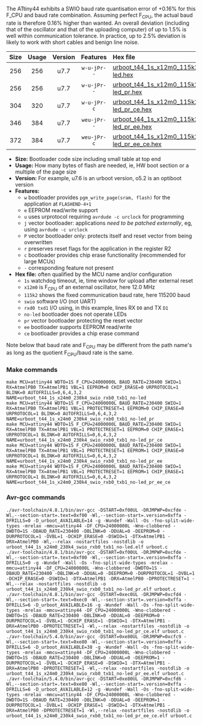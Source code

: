 The ATtiny44 exhibits a SWIO baud rate quantisation error of +0.16% for this F_CPU and baud rate combination. Assuming perfect F<sub>CPU</sub>, the actual baud rate is therefore 0.16% higher than wanted. An overall deviation (including that of the oscillator and that of the uploading computer) of up to 1.5% is well within communication tolerance. In practice, up to 2.5% deviation is likely to work with short cables and benign line noise.

|Size|Usage|Version|Features|Hex file|
|:-:|:-:|:-:|:-:|:--|
|256|256|u7.7|`w-u-jPr--`|[urboot_t44_1s_x12m0_115k2_swio_rxb0_txb1_no-led.hex](https://raw.githubusercontent.com/stefanrueger/urboot.hex/main/u7.7/mcus/attiny44/watchdog_1_s/external_oscillator_x/12m000000_hz/%2B115k2_baud/swio_rxb0_txb1/no-led/urboot_t44_1s_x12m0_115k2_swio_rxb0_txb1_no-led.hex)|
|256|256|u7.7|`w-u-jPr--`|[urboot_t44_1s_x12m0_115k2_swio_rxb0_txb1_no-led_pr.hex](https://raw.githubusercontent.com/stefanrueger/urboot.hex/main/u7.7/mcus/attiny44/watchdog_1_s/external_oscillator_x/12m000000_hz/%2B115k2_baud/swio_rxb0_txb1/no-led/urboot_t44_1s_x12m0_115k2_swio_rxb0_txb1_no-led_pr.hex)|
|304|320|u7.7|`w-u-jPr-c`|[urboot_t44_1s_x12m0_115k2_swio_rxb0_txb1_no-led_pr_ce.hex](https://raw.githubusercontent.com/stefanrueger/urboot.hex/main/u7.7/mcus/attiny44/watchdog_1_s/external_oscillator_x/12m000000_hz/%2B115k2_baud/swio_rxb0_txb1/no-led/urboot_t44_1s_x12m0_115k2_swio_rxb0_txb1_no-led_pr_ce.hex)|
|346|384|u7.7|`weu-jPr--`|[urboot_t44_1s_x12m0_115k2_swio_rxb0_txb1_no-led_pr_ee.hex](https://raw.githubusercontent.com/stefanrueger/urboot.hex/main/u7.7/mcus/attiny44/watchdog_1_s/external_oscillator_x/12m000000_hz/%2B115k2_baud/swio_rxb0_txb1/no-led/urboot_t44_1s_x12m0_115k2_swio_rxb0_txb1_no-led_pr_ee.hex)|
|372|384|u7.7|`weu-jPr-c`|[urboot_t44_1s_x12m0_115k2_swio_rxb0_txb1_no-led_pr_ee_ce.hex](https://raw.githubusercontent.com/stefanrueger/urboot.hex/main/u7.7/mcus/attiny44/watchdog_1_s/external_oscillator_x/12m000000_hz/%2B115k2_baud/swio_rxb0_txb1/no-led/urboot_t44_1s_x12m0_115k2_swio_rxb0_txb1_no-led_pr_ee_ce.hex)|

- **Size:** Bootloader code size including small table at top end
- **Usage:** How many bytes of flash are needed, ie, HW boot section or a multiple of the page size
- **Version:** For example, u7.6 is an urboot version, o5.2 is an optiboot version
- **Features:**
  + `w` bootloader provides `pgm_write_page(sram, flash)` for the application at `FLASHEND-4+1`
  + `e` EEPROM read/write support
  + `u` uses urprotocol requiring `avrdude -c urclock` for programming
  + `j` vector bootloader: applications *need to be patched externally*, eg, using `avrdude -c urclock`
  + `P` vector bootloader only: protects itself and reset vector from being overwritten
  + `r` preserves reset flags for the application in the register R2
  + `c` bootloader provides chip erase functionality (recommended for large MCUs)
  + `-` corresponding feature not present
- **Hex file:** often qualified by the MCU name and/or configuration
  + `1s` watchdog timeout, ie, time window for upload after external reset
  + `x12m0` is F<sub>CPU</sub> of an external oscillator, here 12.0 MHz
  + `115k2` shows the fixed communication baud rate, here 115200 baud
  + `swio` software I/O (not UART)
  + `rxd0 txd1` I/O using, in this example, lines RX `D0` and TX `D1`
  + `no-led` bootloader does not operate LEDs
  + `pr` vector bootloader protecting the reset vector
  + `ee` bootloader supports EEPROM read/write
  + `ce` bootloader provides a chip erase command


Note below that baud rate and F<sub>CPU</sub> may be different from the path name's as long as the quotient F<sub>CPU</sub>/baud rate is the same.

### Make commands
```
make MCU=attiny44 WDTO=1S F_CPU=24000000L BAUD_RATE=230400 SWIO=1 RX=AtmelPB0 TX=AtmelPB1 VBL=1 EEPROM=0 CHIP_ERASE=0 URPROTOCOL=1 BLINK=0 AUTOFRILLS=0,6,4,3,2 NAME=urboot_t44_1s_x24m0_230k4_swio_rxb0_txb1_no-led
make MCU=attiny44 WDTO=1S F_CPU=24000000L BAUD_RATE=230400 SWIO=1 RX=AtmelPB0 TX=AtmelPB1 VBL=1 PROTECTRESET=1 EEPROM=0 CHIP_ERASE=0 URPROTOCOL=1 BLINK=0 AUTOFRILLS=0,6,4,3,2 NAME=urboot_t44_1s_x24m0_230k4_swio_rxb0_txb1_no-led_pr
make MCU=attiny44 WDTO=1S F_CPU=24000000L BAUD_RATE=230400 SWIO=1 RX=AtmelPB0 TX=AtmelPB1 VBL=1 PROTECTRESET=1 EEPROM=0 CHIP_ERASE=1 URPROTOCOL=1 BLINK=0 AUTOFRILLS=0,6,4,3,2 NAME=urboot_t44_1s_x24m0_230k4_swio_rxb0_txb1_no-led_pr_ce
make MCU=attiny44 WDTO=1S F_CPU=24000000L BAUD_RATE=230400 SWIO=1 RX=AtmelPB0 TX=AtmelPB1 VBL=1 PROTECTRESET=1 EEPROM=1 CHIP_ERASE=0 URPROTOCOL=1 BLINK=0 AUTOFRILLS=0,6,4,3,2 NAME=urboot_t44_1s_x24m0_230k4_swio_rxb0_txb1_no-led_pr_ee
make MCU=attiny44 WDTO=1S F_CPU=24000000L BAUD_RATE=230400 SWIO=1 RX=AtmelPB0 TX=AtmelPB1 VBL=1 PROTECTRESET=1 EEPROM=1 CHIP_ERASE=1 URPROTOCOL=1 BLINK=0 AUTOFRILLS=0,6,4,3,2 NAME=urboot_t44_1s_x24m0_230k4_swio_rxb0_txb1_no-led_pr_ee_ce
```

### Avr-gcc commands
```
./avr-toolchain/4.8.1/bin/avr-gcc -DSTART=0xf00UL -DRJMPWP=0xcfde -Wl,--section-start=.text=0xf00 -Wl,--section-start=.version=0xffa -DFRILLS=0 -D_urboot_AVAILABLE=14 -g -Wundef -Wall -Os -fno-split-wide-types -mrelax -mmcu=attiny44 -DF_CPU=24000000L -Wno-clobbered -DWDTO=1S -DBAUD_RATE=230400 -DBLINK=0 -DDUAL=0 -DEEPROM=0 -DURPROTOCOL=1 -DVBL=1 -DCHIP_ERASE=0 -DSWIO=1 -DTX=AtmelPB1 -DRX=AtmelPB0 -Wl,--relax -nostartfiles -nostdlib -o urboot_t44_1s_x24m0_230k4_swio_rxb0_txb1_no-led.elf urboot.c
./avr-toolchain/4.8.1/bin/avr-gcc -DSTART=0xf00UL -DRJMPWP=0xcfde -Wl,--section-start=.text=0xf00 -Wl,--section-start=.version=0xffa -DFRILLS=0 -g -Wundef -Wall -Os -fno-split-wide-types -mrelax -mmcu=attiny44 -DF_CPU=24000000L -Wno-clobbered -DWDTO=1S -DBAUD_RATE=230400 -DBLINK=0 -DDUAL=0 -DEEPROM=0 -DURPROTOCOL=1 -DVBL=1 -DCHIP_ERASE=0 -DSWIO=1 -DTX=AtmelPB1 -DRX=AtmelPB0 -DPROTECTRESET=1 -Wl,--relax -nostartfiles -nostdlib -o urboot_t44_1s_x24m0_230k4_swio_rxb0_txb1_no-led_pr.elf urboot.c
./avr-toolchain/4.8.1/bin/avr-gcc -DSTART=0xec0UL -DRJMPWP=0xcfd4 -Wl,--section-start=.text=0xec0 -Wl,--section-start=.version=0xffa -DFRILLS=6 -D_urboot_AVAILABLE=16 -g -Wundef -Wall -Os -fno-split-wide-types -mrelax -mmcu=attiny44 -DF_CPU=24000000L -Wno-clobbered -DWDTO=1S -DBAUD_RATE=230400 -DBLINK=0 -DDUAL=0 -DEEPROM=0 -DURPROTOCOL=1 -DVBL=1 -DCHIP_ERASE=1 -DSWIO=1 -DTX=AtmelPB1 -DRX=AtmelPB0 -DPROTECTRESET=1 -Wl,--relax -nostartfiles -nostdlib -o urboot_t44_1s_x24m0_230k4_swio_rxb0_txb1_no-led_pr_ce.elf urboot.c
./avr-toolchain/5.4.0/bin/avr-gcc -DSTART=0xe80UL -DRJMPWP=0xcfc9 -Wl,--section-start=.text=0xe80 -Wl,--section-start=.version=0xffa -DFRILLS=6 -D_urboot_AVAILABLE=38 -g -Wundef -Wall -Os -fno-split-wide-types -mrelax -mmcu=attiny44 -DF_CPU=24000000L -Wno-clobbered -DWDTO=1S -DBAUD_RATE=230400 -DBLINK=0 -DDUAL=0 -DEEPROM=1 -DURPROTOCOL=1 -DVBL=1 -DCHIP_ERASE=0 -DSWIO=1 -DTX=AtmelPB1 -DRX=AtmelPB0 -DPROTECTRESET=1 -Wl,--relax -nostartfiles -nostdlib -o urboot_t44_1s_x24m0_230k4_swio_rxb0_txb1_no-led_pr_ee.elf urboot.c
./avr-toolchain/5.4.0/bin/avr-gcc -DSTART=0xe80UL -DRJMPWP=0xcfd6 -Wl,--section-start=.text=0xe80 -Wl,--section-start=.version=0xffa -DFRILLS=6 -D_urboot_AVAILABLE=12 -g -Wundef -Wall -Os -fno-split-wide-types -mrelax -mmcu=attiny44 -DF_CPU=24000000L -Wno-clobbered -DWDTO=1S -DBAUD_RATE=230400 -DBLINK=0 -DDUAL=0 -DEEPROM=1 -DURPROTOCOL=1 -DVBL=1 -DCHIP_ERASE=1 -DSWIO=1 -DTX=AtmelPB1 -DRX=AtmelPB0 -DPROTECTRESET=1 -Wl,--relax -nostartfiles -nostdlib -o urboot_t44_1s_x24m0_230k4_swio_rxb0_txb1_no-led_pr_ee_ce.elf urboot.c
```

